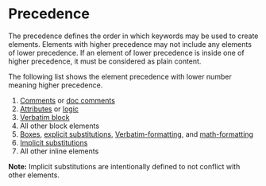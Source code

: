 # Precedence

The precedence defines the order in which keywords may be used to create elements.
Elements with higher precedence may not include any elements of lower precedence.
If an element of lower precedence is inside one of higher precedence, it must be considered as plain content.

The following list shows the element precedence with lower number meaning higher precedence.

1. [Comments](/markup/inlines/comments.md) or [doc comments](/markup/logic/doc-comments.md)
2. [Attributes](/markup/decorators/attributes.md) or [logic](/markup/logic/README.md)
3. [Verbatim block](/markup/blocks/enclosed/verbatim-block.md)
4. All other block elements
5. [Boxes](/markup/inlines/boxes/README.md), [explicit substitutions](/markup/inlines/explicit-substitutions/README.md), [Verbatim-formatting](/markup/inlines/formattings.md#verbatim), and [math-formatting](/markup/inlines/formattings.md#math)
6. [Implicit substitutions](/markup/inlines/implicit-substitutions/README.md)
7. All other inline elements

**Note:** Implicit substitutions are intentionally defined to not conflict with other elements.
